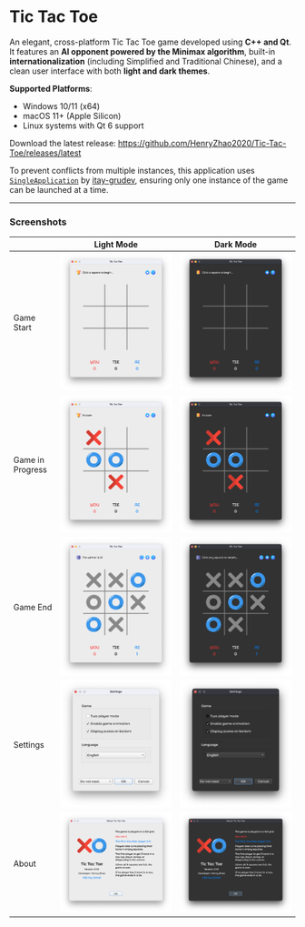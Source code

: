 # Tic Tac Toe

An elegant, cross-platform Tic Tac Toe game developed using **C++ and Qt**. It features an **AI opponent powered by the Minimax algorithm**, built-in **internationalization** (including Simplified and Traditional Chinese), and a clean user interface with both **light and dark themes**.

**Supported Platforms**:
- Windows 10/11 (x64)
- macOS 11+ (Apple Silicon)
- Linux systems with Qt 6 support

Download the latest release: https://github.com/HenryZhao2020/Tic-Tac-Toe/releases/latest

To prevent conflicts from multiple instances, this application uses [`SingleApplication`](https://github.com/itay-grudev/SingleApplication) by [itay-grudev](https://github.com/itay-grudev), ensuring only one instance of the game can be launched at a time.

---

### Screenshots

|                   | Light Mode                                 | Dark Mode                                 |
|-------------------|--------------------------------------------|-------------------------------------------|
| Game Start        | ![](Screenshots/Game_Start_Light.png)      | ![](Screenshots/Game_Start_Dark.png)      |
| Game in Progress  | ![](Screenshots/Game_Progress_Light.png)   | ![](Screenshots/Game_Progress_Dark.png)   |
| Game End          | ![](Screenshots/Game_End_Light.png)        | ![](Screenshots/Game_End_Dark.png)        |
| Settings          | ![](Screenshots/Settings_Light.png)        | ![](Screenshots/Settings_Dark.png)        |
| About             | ![](Screenshots/About_Light.png)           | ![](Screenshots/About_Dark.png)           |
